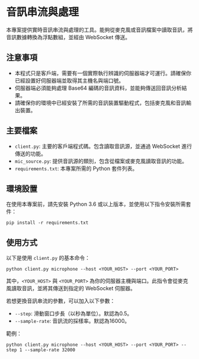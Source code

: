 # 音訊串流與處理

本專案提供實時音訊串流與處理的工具。能夠從麥克風或音訊檔案中讀取音訊，將音訊數據轉換為浮點數組，並經由 WebSocket 傳送。

## 注意事項

- 本程式只是客戶端，需要有一個實際執行辨識的伺服器端才可運行。請確保你已經設置好伺服器端並取得其主機名與端口號。
- 伺服器端必須能夠處理 Base64 編碼的音訊資料，並能夠傳送回音訊分析結果。
- 請確保你的環境中已經安裝了所需的音訊裝置驅動程式，包括麥克風和音訊輸出裝置。

## 主要檔案

- `client.py`: 主要的客戶端程式碼。包含讀取音訊源，並通過 WebSocket 進行傳送的功能。
- `mic_source.py`: 提供音訊源的類別，包含從檔案或麥克風讀取音訊的功能。
- `requirements.txt`: 本專案所需的 Python 套件列表。

## 環境設置

在使用本專案前，請先安裝 Python 3.6 或以上版本，並使用以下指令安裝所需套件：

```shell
pip install -r requirements.txt
```

## 使用方式

以下是使用 `client.py` 的基本命令：

```shell
python client.py microphone --host <YOUR_HOST> --port <YOUR_PORT>
```

其中，`<YOUR_HOST>` 與 `<YOUR_PORT>` 為你的伺服器主機與端口。此指令會從麥克風讀取音訊，並將其傳送到指定的 WebSocket 伺服器。

若想更換音訊串流的參數，可以加入以下參數：

- `--step`: 滑動窗口步長（以秒為單位）。默認為0.5。
- `--sample-rate`: 音訊流的採樣率。默認為16000。

範例：

```shell
python client.py microphone --host <YOUR_HOST> --port <YOUR_PORT> --step 1 --sample-rate 32000
```


